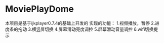 # MoviePlayDome
本项目是基于ijkplayer0.7.4的基础上开发的
实现的功能：
1.视频播放，暂停
2.进度条的拖动
3.横竖屏切换
4.屏幕滑动亮度调控
5.屏幕滑动音量调控
6.wifi切换提示

